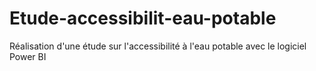 # Etude-accessibilit-eau-potable
Réalisation d'une étude sur l'accessibilité à l'eau potable avec le logiciel Power BI
